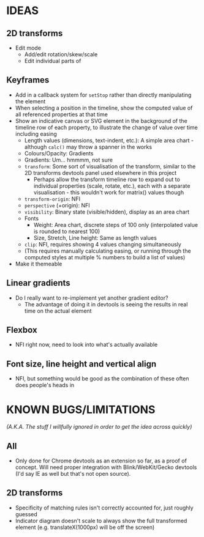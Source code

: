 # IDEAS

## 2D transforms

* Edit mode
	* Add/edit rotation/skew/scale
	* Edit individual parts of

## Keyframes

* Add in a callback system for `setStop` rather than directly manipulating the element
* When selecting a position in the timeline, show the computed value of all referenced properties at that time
* Show an indicative canvas or SVG element in the background of the timeline row of each property, to illustrate the change of value over time including easing
    * Length values (dimensions, text-indent, etc.): A simple area chart - although `calc()` may throw a spanner in the works
    * Colours/Opacity: Gradients
    * Gradients: Um... hmmmm, not sure
    * `transform`: Some sort of visualisation of the transform, similar to the 2D transforms devtools panel used elsewhere in this project
        * Perhaps allow the transform timeline row to expand out to individual properties (scale, rotate, etc.), each with a separate visualisation - this wouldn't work for matrix() values though
    * `transform-origin`: NFI
    * `perspective` (+origin): NFI
    * `visibility`: Binary state (visible/hidden), display as an area chart
    * Fonts
        * Weight: Area chart, discrete steps of 100 only (interpolated value is rounded to nearest 100)
        * Size, Stretch, Line height: Same as length values
    * `clip`: NFI, requires showing 4 values changing simultaneously
    * (This requires manually calculating easing, or running through the computed styles at multiple % numbers to build a list of values)
* Make it themeable

## Linear gradients

* Do I really want to re-implement yet another gradient editor?
    * The advantage of doing it in devtools is seeing the results in real time on the actual element

## Flexbox

* NFI right now, need to look into what's actually available

## Font size, line height and vertical align

* NFI, but something would be good as the combination of these often does people's heads in



# KNOWN BUGS/LIMITATIONS

_(A.K.A. The stuff I willfully ignored in order to get the idea across quickly)_

## All

* Only done for Chrome devtools as an extension so far, as a proof of concept. Will need proper integration with Blink/WebKit/Gecko devtools (I'd say IE as well but that's not open source).

## 2D transforms

* Specificity of matching rules isn't correctly accounted for, just roughly guessed
* Indicator diagram doesn't scale to always show the full transformed element (e.g. translateX(1000px) will be off the screen)
